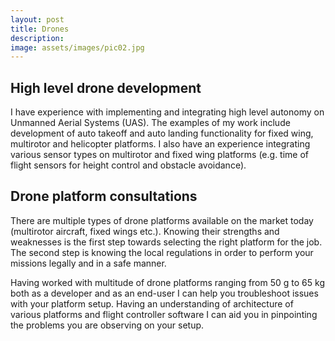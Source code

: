 ```yaml
---
layout: post
title: Drones
description: 
image: assets/images/pic02.jpg
---
```

## High level drone development

I have experience with implementing and integrating high level autonomy on Unmanned Aerial Systems (UAS). The examples of my work include development of auto takeoff and auto landing functionality for fixed wing, multirotor and helicopter platforms. I also have an experience integrating various sensor types on multirotor and fixed wing platforms (e.g. time of flight sensors for height control and obstacle avoidance). 

## Drone platform consultations

There are multiple types of drone platforms available on the market today (multirotor aircraft, fixed wings etc.). Knowing their strengths and weaknesses is the first step towards selecting the right platform for the job. The second step is knowing the local regulations in order to perform your missions legally and in a safe manner. 

Having worked with multitude of drone platforms ranging from 50 g to 65 kg both as a developer and as an end-user I can help you troubleshoot issues with your platform setup. Having an understanding of architecture of various platforms and flight controller software I can aid you in pinpointing the problems you are observing on your setup.